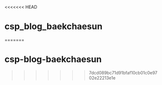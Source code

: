 <<<<<<< HEAD
# csp_blog_baekchaesun
=======
# csp-blog-baekchaesun
>>>>>>> 7dcd089bc71d91bfaf10cb01c0e9702e22213e1e
